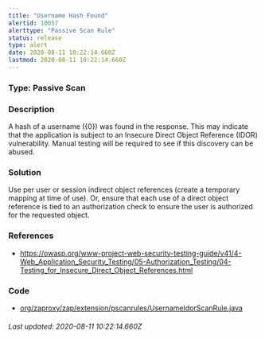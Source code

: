 ```yaml
---
title: "Username Hash Found"
alertid: 10057
alerttype: "Passive Scan Rule"
status: release
type: alert
date: 2020-08-11 10:22:14.660Z
lastmod: 2020-08-11 10:22:14.660Z
---
```

### Type: Passive Scan

### Description
A hash of a username ({0}) was found in the response. This may indicate that the application is subject to an Insecure Direct Object Reference (IDOR) vulnerability. Manual testing will be required to see if this discovery can be abused.

### Solution

Use per user or session indirect object references (create a temporary mapping at time of use). Or, ensure that each use of a direct object reference is tied to an authorization check to ensure the user is authorized for the requested object. 

### References

* https://owasp.org/www-project-web-security-testing-guide/v41/4-Web_Application_Security_Testing/05-Authorization_Testing/04-Testing_for_Insecure_Direct_Object_References.html

### Code

 * [org/zaproxy/zap/extension/pscanrules/UsernameIdorScanRule.java](https://github.com/zaproxy/zap-extensions/blob/master/addOns/pscanrules/src/main/java/org/zaproxy/zap/extension/pscanrules/UsernameIdorScanRule.java)

###### Last updated: 2020-08-11 10:22:14.660Z
